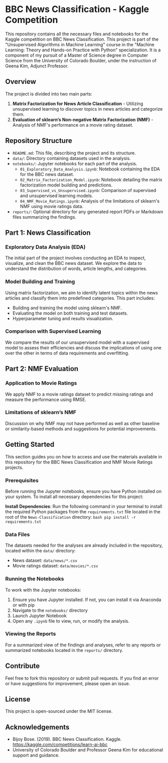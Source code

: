 # BBC News Classification - Kaggle Competition

This repository contains all the necessary files and notebooks for the Kaggle competition on BBC News Classification. This project is part of the "Unsupervised Algorithms in Machine Learning" course in the "Machine Learning: Theory and Hands-on Practice with Python" specialization. It is a component of my pursuit of a Master of Science degree in Computer Science from the University of Colorado Boulder, under the instruction of Geena Kim, Adjunct Professor.

## Overview

The project is divided into two main parts:
1. **Matrix Factorization for News Article Classification** - Utilizing unsupervised learning to discover topics in news articles and categorize them.
2. **Evaluation of sklearn’s Non-negative Matrix Factorization (NMF)** - Analysis of NMF's performance on a movie rating dataset.

## Repository Structure

- `README.md`: This file, describing the project and its structure.
- `data/`: Directory containing datasets used in the analysis.
- `notebooks/`: Jupyter notebooks for each part of the analysis.
  - `01_Exploratory_Data_Analysis.ipynb`: Notebook containing the EDA for the BBC news dataset.
  - `02_Matrix_Factorization_Model.ipynb`: Notebook detailing the matrix factorization model building and predictions.
  - `03_Supervised_vs_Unsupervised.ipynb`: Comparison of supervised and unsupervised learning models.
  - `04_NMF_Movie_Ratings.ipynb`: Analysis of the limitations of sklearn's NMF using movie ratings data.
- `reports/`: Optional directory for any generated report PDFs or Markdown files summarizing the findings.

## Part 1: News Classification

### Exploratory Data Analysis (EDA)
The initial part of the project involves conducting an EDA to inspect, visualize, and clean the BBC news dataset. We explore the data to understand the distribution of words, article lengths, and categories.

### Model Building and Training
Using matrix factorization, we aim to identify latent topics within the news articles and classify them into predefined categories. This part includes:
- Building and training the model using sklearn's NMF.
- Evaluating the model on both training and test datasets.
- Hyperparameter tuning and results visualization.

### Comparison with Supervised Learning
We compare the results of our unsupervised model with a supervised model to assess their efficiencies and discuss the implications of using one over the other in terms of data requirements and overfitting.

## Part 2: NMF Evaluation

### Application to Movie Ratings
We apply NMF to a movie ratings dataset to predict missing ratings and measure the performance using RMSE.

### Limitations of sklearn’s NMF
Discussion on why NMF may not have performed as well as other baseline or similarity-based methods and suggestions for potential improvements.

## Getting Started

This section guides you on how to access and use the materials available in this repository for the BBC News Classification and NMF Movie Ratings projects.

### Prerequisites

Before running the Jupyter notebooks, ensure you have Python installed on your system. To install all necessary dependencies for this project:

**Install Dependencies**: Run the following command in your terminal to install the required Python packages from the `requirements.txt` file located in the root of the `News-Classification` directory:
    ```bash
    pip install -r requirements.txt
    ```

### Data Files

The datasets needed for the analyses are already included in the repository, located within the `data/` directory:
- News dataset: `data/news/*.csv`
- Movie ratings dataset: `data/movies/*.csv`

### Running the Notebooks

To work with the Jupyter notebooks:
1. Ensure you have Jupyter installed. If not, you can install it via Anaconda or with pip
2. Navigate to the `notebooks/` directory
3. Launch Jupyter Notebook
4. Open any `.ipynb` file to view, run, or modify the analysis.

### Viewing the Reports

For a summarized view of the findings and analyses, refer to any reports or summarized notebooks located in the `reports/` directory.

## Contribute

Feel free to fork this repository or submit pull requests. If you find an error or have suggestions for improvement, please open an issue.

## License

This project is open-sourced under the MIT license.

## Acknowledgements

- Bijoy Bose. (2019). BBC News Classification. Kaggle. https://kaggle.com/competitions/learn-ai-bbc
- University of Colorado Boulder and Professor Geena Kim for educational support and guidance.

